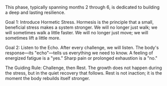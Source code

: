 This phase, typically spanning months 2 through 6, is dedicated to building a deep and lasting resilience.

Goal 1: Introduce Hormetic Stress. Hormesis is the principle that a small, beneficial stress makes a system stronger. We will no longer just walk; we will sometimes walk a little faster. We will no longer just move; we will sometimes lift a little more.

Goal 2: Listen to the Echo. After every challenge, we will listen. The body's response—its "echo"—tells us everything we need to know. A feeling of energized fatigue is a "yes." Sharp pain or prolonged exhaustion is a "no."

The Guiding Rule: Challenge, then Rest. The growth does not happen during the stress, but in the quiet recovery that follows. Rest is not inaction; it is the moment the body rebuilds itself stronger.